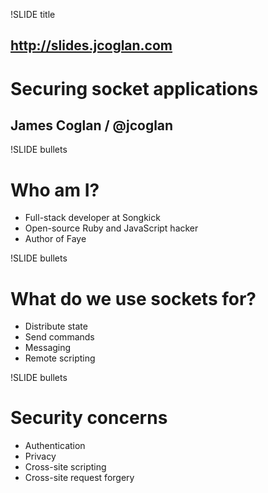 !SLIDE title
## http://slides.jcoglan.com
# Securing socket applications
## James Coglan / @jcoglan


!SLIDE bullets
# Who am I?

* Full-stack developer at Songkick
* Open-source Ruby and JavaScript hacker
* Author of Faye


!SLIDE bullets
# What do we use sockets for?

* Distribute state
* Send commands
* Messaging
* Remote scripting


!SLIDE bullets
# Security concerns

* Authentication
* Privacy
* Cross-site scripting
* Cross-site request forgery

